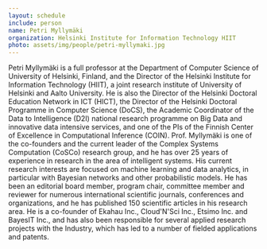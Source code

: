 ```yaml
---
layout: schedule
include: person
name: Petri Myllymäki
organization: Helsinki Institute for Information Technology HIIT
photo: assets/img/people/petri-myllymaki.jpg
---
```


Petri Myllymäki is a full professor at the Department of Computer Science of University of Helsinki, Finland, and the Director of 
the Helsinki Institute for Information Technology (HIIT), a joint research institute of University of Helsinki and Aalto University. 
He is also the Director of the Helsinki Doctoral Education Network in ICT (HICT), the Director of the Helsinki Doctoral Programme in 
Computer Science (DoCS), the Academic Coordinator of the Data to Intelligence (D2I) national research programme on Big Data and 
innovative data intensive services, and one of the PIs of the Finnish Center of Excellence in Computational Inference (COIN). 
Prof. Myllymäki is one of the co-founders and the current leader of the Complex Systems Computation (CoSCo) research group, and he 
has over 25 years of experience in research in the area of intelligent systems. His current research interests are focused on machine 
learning and data analytics, in particular with Bayesian networks and other probabilistic models. He has been an editorial board member, 
program chair, committee member and reviewer for numerous international scientific journals, conferences and organizations, and he has 
published 150 scientific articles in his research area. He is a co-founder of Ekahau Inc., Cloud'N'Sci Inc., Etsimo Inc. and BayesIT Inc., 
and has also been responsible for several applied research projects with the Industry, which has led to a number of fielded applications 
and patents.
